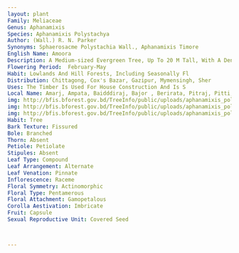```yaml
---
layout: plant
Family: Meliaceae
Genus: Aphanamixis
Species: Aphanamixis Polystachya
Author: (Wall.) R. N. Parker
Synonyms: Sphaerosacme Polystachia Wall., Aphanamixis Timore
English Name: Amoora
Description: A Medium-sized Evergreen Tree, Up To 20 M Tall, With A Dense, Spreading, Umbrella-shaped Crown, Bark Reddish-brown, Flaking, Inner Bark Pinkish, Often With White Latex. Twig Lenticellate, Subglabrous To Finely Fulvous Tomentose. Leaves 45-125 Cm Long, 6-10 Jugate, Red When Young, Glabrous Or Less Often Petioles, Rachis And Abaxial Surface Of Leaflets And Adaxial Surface Of Veins More Or Less Brown Pubescent, Petioles 5-15 Cm Long, Terete But Greatly Swollen And Flattened Or Channeled Adaxially Near The Base, Leaflets 7.5-25.0 Ã— 4-9 Cm, Oblong To Elliptic-oblong, Subcoriaceous, Apex Cuspidate, Base Rounded To Acute Or Attenuate, Usually Markedly Asymmetric, Petiolules 4-10 Mm Long, Lateral Nerves 10-12 On Each Side Of The Midvein, Spreading. Inflorescence Up To 110 Cm Long In Female, 50 Cm In Male And Hermaphrodite, But Often Very Much Shorter, More Or Less Supra-axillary. Flowers C 4-9 Mm Across, Sweet-scented, Bracteoles C 0.5 Mm Long, Scale-like, Pedicels Up To 4 Mm Long. Sepals 5, C 2-3 Mm In Diameter, Subrotund, More Or Less Pubescent Outside, Reddish, Margin Ciliate. Petals 3, Broadly Elliptic To Orbicular, Subrotund, Glabrous Or Puberulous Outside, Sparsely Hairy Inside, Cream To Yellow Or Bronze, Sometimes Tinged Red, Waxy. Staminal Tube Nearly As Long As Petals, Cream-coloured, Anthers 6, 2.5-4.0 Mm Long, Elliptic, Apiculate, Glabrous. Ovary Subglobose Or Ellipsoid, Styles Stout, Stigmas 3-lobed, Pistillode With Rudimentary Ovules. Fruit A Capsule, Obovoid, 2-4 Cm In Diameter, Yellowish At First, Pink Or Red At Maturity, Glabrous, 3-valved, Pericarp Sometimes With White Latex. Seeds 1-3, Plano-convex, Covered With Brownish-red Or Orange Oily Aril.
Flowering Period:  February-May
Habit: Lowlands And Hill Forests, Including Seasonally Fl
Distribution: Chittagong, Cox's Bazar, Gazipur, Mymensingh, Sher
Uses: The Timber Is Used For House Construction And Is S
Local Name: Amarj, Ampata, Baidddiraj, Bajor , Berirata, Pitraj, Pitti, Okhyang, Rattam, Royna, Tiktaraj, Titra, 
img: http://bfis.bforest.gov.bd/TreeInfo/public/uploads/aphanamixis_polystachya2.jpg
img: http://bfis.bforest.gov.bd/TreeInfo/public/uploads/aphanamixis_polystachya.jpg
img: http://bfis.bforest.gov.bd/TreeInfo/public/uploads/aphanamixis_polystachya1.jpg
Habit: Tree
Bark Texture: Fissured
Bole: Branched
Thorn: Absent
Petiole: Petiolate
Stipules: Absent
Leaf Type: Compound
Leaf Arrangement: Alternate
Leaf Venation: Pinnate
Inflorescence: Raceme
Floral Symmetry: Actinomorphic
Floral Type: Pentamerous
Floral Attachment: Gamopetalous
Corolla Aestivation: Imbricate
Fruit: Capsule
Sexual Reproductive Unit: Covered Seed



---
```


